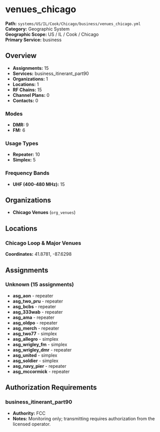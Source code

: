 # venues_chicago

**Path:** `systems/US/IL/Cook/Chicago/business/venues_chicago.yml`  
**Category:** Geographic System  
**Geographic Scope:** US / IL / Cook / Chicago  
**Primary Service:** business  

## Overview

- **Assignments:** 15
- **Services:** business_itinerant_part90
- **Organizations:** 1
- **Locations:** 1
- **RF Chains:** 15
- **Channel Plans:** 0
- **Contacts:** 0

### Modes
- **DMR:** 9
- **FM:** 6

### Usage Types
- **Repeater:** 10
- **Simplex:** 5

### Frequency Bands
- **UHF (400-480 MHz):** 15

## Organizations

- **Chicago Venues** (`org_venues`)

## Locations

### Chicago Loop & Major Venues
**Coordinates:** 41.8781, -87.6298

## Assignments

### Unknown (15 assignments)

- **asg_aon** - repeater
- **asg_two_pru** - repeater
- **asg_bcbs** - repeater
- **asg_333wab** - repeater
- **asg_ama** - repeater
- **asg_oldpo** - repeater
- **asg_merch** - repeater
- **asg_two77** - simplex
- **asg_allegro** - simplex
- **asg_wrigley_fm** - simplex
- **asg_wrigley_dmr** - repeater
- **asg_united** - simplex
- **asg_soldier** - simplex
- **asg_navy_pier** - repeater
- **asg_mccormick** - repeater

## Authorization Requirements

### business_itinerant_part90
- **Authority:** FCC
- **Notes:** Monitoring only; transmitting requires authorization from the licensed operator.

